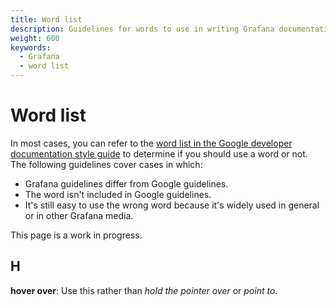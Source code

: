 ```yaml
---
title: Word list
description: Guidelines for words to use in writing Grafana documentation.
weight: 600
keywords:
  - Grafana
  - word list
---
```


# Word list

In most cases, you can refer to the [word list in the Google developer documentation style guide](https://developers.google.com/style/word-list) to determine if you should use a word or not. The following guidelines cover cases in which:

- Grafana guidelines differ from Google guidelines.
- The word isn't included in Google guidelines.
- It's still easy to use the wrong word because it's widely used in general or in other Grafana media.

This page is a work in progress.

<!--
## A
## B
## C
## D
## E
## F
## G -->

## H

**hover over**: Use this rather than _hold the pointer over_ or _point to_.

<!--## I
## J
## K
## L
## M
## N
## O
## P
## Q
## R
## S
## T
## U
## V
## W
## X
-->
